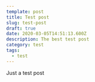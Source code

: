 ```yaml
---
template: post
title: Test post
slug: test-post
draft: true
date: 2020-03-05T14:51:13.600Z
description: The best test post
category: test
tags:
  - test
---
```

Just a test post
